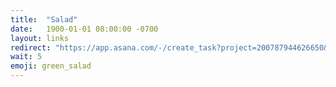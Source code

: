 ```yaml
---
title:  "Salad"
date:   1900-01-01 08:00:00 -0700
layout: links
redirect: "https://app.asana.com/-/create_task?project=200787944626650&name=salad&description=Added%20from%20shortlink"
wait: 5
emoji: green_salad
---
```




